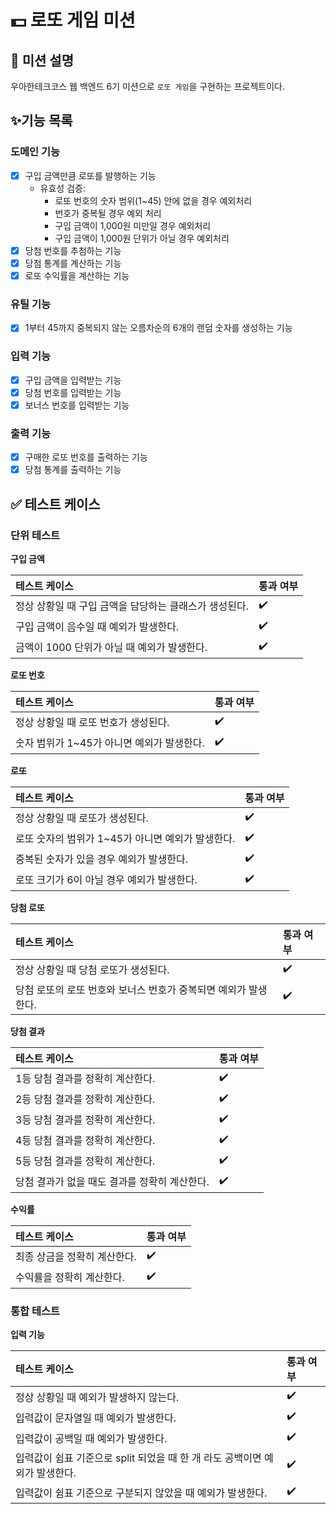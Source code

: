 # 💵 로또 게임 미션

## 📌 미션 설명
우아한테크코스 웹 백엔드 6기 미션으로 `로또 게임`을 구현하는 프로젝트이다.

## ✨기능 목록

### 도메인 기능
- [X] 구입 금액만큼 로또를 발행하는 기능
  - 유효성 검증:
    - 로또 번호의 숫자 범위(1~45) 안에 없을 경우 예외처리
    - 번호가 중복될 경우 예외 처리
    - 구입 금액이 1,000원 미만일 경우 예외처리
    - 구입 금액이 1,000원 단위가 아닐 경우 예외처리
- [X] 당첨 번호를 추첨하는 기능
- [X] 당첨 통계를 계산하는 기능
- [X] 로또 수익률을 계산하는 기능

### 유틸 기능
- [X] 1부터 45까지 중복되지 않는 오름차순의 6개의 랜덤 숫자를 생성하는 기능

### 입력 기능
- [X] 구입 금액을 입력받는 기능
- [X] 당첨 번호를 입력받는 기능
- [X] 보너스 번호를 입력받는 기능

### 출력 기능
- [X] 구매한 로또 번호를 출력하는 기능
- [X] 당첨 통계를 출력하는 기능

## ✅ 테스트 케이스

### 단위 테스트
**구입 금액**

| 테스트 케이스                         | 통과 여부 |
|:--------------------------------|:------|
| 정상 상황일 때 구입 금액을 담당하는 클래스가 생성된다. | ✔️    |
| 구입 금액이 음수일 때 예외가 발생한다.          | ✔️    |
| 금액이 1000 단위가 아닐 때 예외가 발생한다.     | ✔️    |

**로또 번호**

| 테스트 케이스                    | 통과 여부 |
|:---------------------------|:------|
| 정상 상황일 때 로또 번호가 생성된다.      | ✔️    |
| 숫자 범위가 1~45가 아니면 예외가 발생한다. | ✔️    |

**로또**

| 테스트 케이스                        | 통과 여부 |
|:-------------------------------|:------|
| 정상 상황일 때 로또가 생성된다.             | ✔️    |
| 로또 숫자의 범위가 1~45가 아니면 예외가 발생한다. | ✔️    |
| 중복된 숫자가 있을 경우 예외가 발생한다.        | ✔️    |
| 로또 크기가 6이 아닐 경우 예외가 발생한다.      | ✔️    |

**당첨 로또**

| 테스트 케이스                              | 통과 여부 |
|:-------------------------------------|:------|
| 정상 상황일 때 당첨 로또가 생성된다.                | ✔️    |
| 당첨 로또의 로또 번호와 보너스 번호가 중복되면 예외가 발생한다. | ✔️    |

**당첨 결과**

| 테스트 케이스                    | 통과 여부 |
|:---------------------------|:------|
| 1등 당첨 결과를 정확히 계산한다.        | ✔️    |
| 2등 당첨 결과를 정확히 계산한다.        | ✔️    |
| 3등 당첨 결과를 정확히 계산한다.        | ✔️    |
| 4등 당첨 결과를 정확히 계산한다.        | ✔️    |
| 5등 당첨 결과를 정확히 계산한다.        | ✔️    |
| 당첨 결과가 없을 때도 결과를 정확히 계산한다. | ✔️    |

**수익률**

| 테스트 케이스          | 통과 여부 |
|:-----------------|:------|
| 최종 상금을 정확히 계산한다. | ✔️    |
| 수익률을 정확히 계산한다.   | ✔️    |


### 통합 테스트
**입력 기능**

| 테스트 케이스                                        | 통과 여부 |
|:-----------------------------------------------|:------|
| 정상 상황일 때 예외가 발생하지 않는다.                         | ✔️    |
| 입력값이 문자열일 때 예외가 발생한다.                          | ✔️    |
| 입력값이 공백일 때 예외가 발생한다.                           | ✔️    |
| 입력값이 쉼표 기준으로 split 되었을 때 한 개 라도 공백이면 예외가 발생한다. | ✔️    |
| 입력값이 쉼표 기준으로 구분되지 않았을 때 예외가 발생한다.              | ✔️    |
